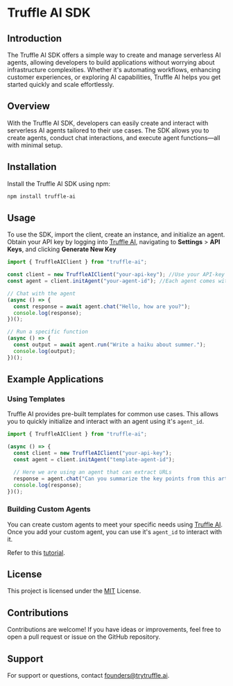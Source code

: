 # Truffle AI SDK

## Introduction

The Truffle AI SDK offers a simple way to create and manage serverless AI agents, allowing developers to build applications without worrying about infrastructure complexities. Whether it's automating workflows, enhancing customer experiences, or exploring AI capabilities, Truffle AI helps you get started quickly and scale effortlessly.

## Overview

With the Truffle AI SDK, developers can easily create and interact with serverless AI agents tailored to their use cases. The SDK allows you to create agents, conduct chat interactions, and execute agent functions—all with minimal setup.

## Installation

Install the Truffle AI SDK using npm:

```sh
npm install truffle-ai
```

## Usage

To use the SDK, import the client, create an instance, and initialize an agent. Obtain your API key by logging into [Truffle AI](https://www.trytruffle.ai), navigating to **Settings** > **API Keys**, and clicking **Generate New Key**

```js
import { TruffleAIClient } from "truffle-ai";

const client = new TruffleAIClient("your-api-key"); //Use your API-key
const agent = client.initAgent("your-agent-id"); //Each agent comes with a unique ID

// Chat with the agent
(async () => {
  const response = await agent.chat("Hello, how are you?");
  console.log(response);
})();

// Run a specific function
(async () => {
  const output = await agent.run("Write a haiku about summer.");
  console.log(output);
})();
```

## Example Applications

### Using Templates

Truffle AI provides pre-built templates for common use cases. This allows you to quickly initialize and interact with an agent using it's `agent_id`.

```js
import { TruffleAIClient } from "truffle-ai";

(async () => {
  const client = new TruffleAIClient("your-api-key");
  const agent = client.initAgent("template-agent-id");

  // Here we are using an agent that can extract URLs
  response = agent.chat("Can you summarize the key points from this article? https://techcrunch.com/2024/01/23/navigate-the-genai-era-with-this-startup-map/");
  console.log(response);
})();
```

### Building Custom Agents

You can create custom agents to meet your specific needs using [Truffle AI](www.trytruffle.ai). Once you add your custom agent, you can use it's `agent_id` to interact with it.

Refer to this [tutorial](https://www.trytruffle.ai/blog).


## License

This project is licensed under the [MIT](https://spdx.org/licenses/MIT.html) License.

## Contributions

Contributions are welcome! If you have ideas or improvements, feel free to open a pull request or issue on the GitHub repository.

## Support

For support or questions, contact [founders@trytruffle.ai](mailto:founders@trytruffle.ai).